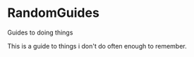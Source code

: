 # RandomGuides
Guides to doing things  

This is a guide to things i don't do often enough to remember.

